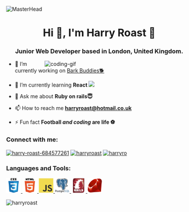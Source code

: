 ![MasterHead](https://user-images.githubusercontent.com/74038190/213910845-af37a709-8995-40d6-be59-724526e3c3d7.gif)
<h1 align="center">Hi 👋, I'm Harry Roast 🐥</h1>
<h3 align="center">Junior Web Developer based in London, United Kingdom.</h3>
<img align="right" alt="coding-gif" width="400" src="https://cdn.dribbble.com/users/330915/screenshots/3587000/media/cf9c914d04e017ab821bab2ee0bb87cb.gif">

- 🔭 I’m currently working on [Bark Buddies🐕](https://github.com/vincent-chpd/bark-buddies)

- 🌱 I’m currently learning **React <img width="18" src="https://user-images.githubusercontent.com/74038190/212257467-871d32b7-e401-42e8-a166-fcfd7baa4c6b.gif">**

- 💬 Ask me about **Ruby on rails😇**

- 📫 How to reach me **harryroast@hotmail.co.uk**

- ⚡ Fun fact **Football *and coding* are life ⚽**

<h3 align="left">Connect with me:</h3>
<p align="left">
<a href="https://linkedin.com/in/harry-roast-684577261" target="blank"><img align="center" src="https://raw.githubusercontent.com/rahuldkjain/github-profile-readme-generator/master/src/images/icons/Social/linked-in-alt.svg" alt="harry-roast-684577261" height="30" width="40" /></a>
<a href="https://instagram.com/harryroast" target="blank"><img align="center" src="https://raw.githubusercontent.com/rahuldkjain/github-profile-readme-generator/master/src/images/icons/Social/instagram.svg" alt="harryroast" height="30" width="40" /></a>
<a href="https://discord.gg/harryro" target="blank"><img align="center" src="https://raw.githubusercontent.com/rahuldkjain/github-profile-readme-generator/master/src/images/icons/Social/discord.svg" alt="harryro" height="30" width="40" /></a>
</p>

<h3 align="left">Languages and Tools:</h3>
<p align="left"> <a href="https://www.w3schools.com/css/" target="_blank" rel="noreferrer"> <img src="https://raw.githubusercontent.com/devicons/devicon/master/icons/css3/css3-original-wordmark.svg" alt="css3" width="40" height="40"/> </a> <a href="https://www.w3.org/html/" target="_blank" rel="noreferrer"> <img src="https://raw.githubusercontent.com/devicons/devicon/master/icons/html5/html5-original-wordmark.svg" alt="html5" width="40" height="40"/> </a> <a href="https://developer.mozilla.org/en-US/docs/Web/JavaScript" target="_blank" rel="noreferrer"> <img src="https://raw.githubusercontent.com/devicons/devicon/master/icons/javascript/javascript-original.svg" alt="javascript" width="40" height="40"/> </a> <a href="https://www.postgresql.org" target="_blank" rel="noreferrer"> <img src="https://raw.githubusercontent.com/devicons/devicon/master/icons/postgresql/postgresql-original-wordmark.svg" alt="postgresql" width="40" height="40"/> </a> <a href="https://rubyonrails.org" target="_blank" rel="noreferrer"> <img src="https://raw.githubusercontent.com/devicons/devicon/master/icons/rails/rails-original-wordmark.svg" alt="rails" width="40" height="40"/> </a> <a href="https://www.ruby-lang.org/en/" target="_blank" rel="noreferrer"> <img src="https://raw.githubusercontent.com/devicons/devicon/master/icons/ruby/ruby-original.svg" alt="ruby" width="40" height="40"/> </a> </p>

<p><img align="center" src="https://github-readme-stats.vercel.app/api/top-langs?username=harryroast&show_icons=true&locale=en&layout=compact" alt="harryroast" /></p>
